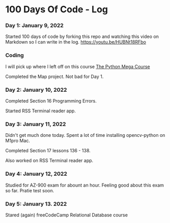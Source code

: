 # 100 Days Of Code - Log

### Day 1: January 9, 2022
Started 100 days of code by forking this repo and watching this video on Markdown so I can write in the log. 
https://youtu.be/HUBNt18RFbo

### Coding
I will pick up where I left off on this course
[The Python Mega Course](https://www.udemy.com/share/101Wa03@_qDgR15hgfhuA3xpmL_49H5Bm0yu95aVUamSXBUNvEWSY7AP0cyUjCRLP6yypx8=/)

Completed the Map project. Not bad for Day 1.

### Day 2: January 10, 2022
Completed Section 16 Programming Errors. 

Started RSS Terminal reader app.

### Day 3: January 11, 2022
Didn't get much done today. Spent a lot of time installing opencv-python on M1pro Mac.

Completed Section 17 lessons 136 - 138.

Also worked on RSS Terminal reader app.

### Day 4: January 12, 2022
Studied for AZ-900 exam for abount an hour. Feeling good about this exam so far. Pratie test soon.

### Day 5: January 13. 2022
Stared (again) freeCodeCamp Relational Database course
